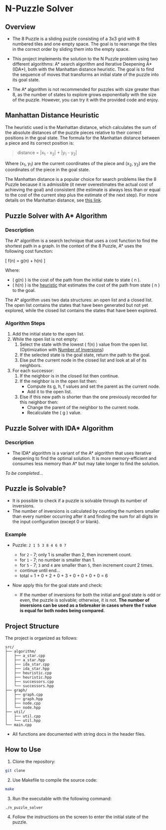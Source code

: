 # N-Puzzle Solver

## Overview

- The 8 Puzzle is a sliding puzzle consisting of a 3x3 grid with 8 numbered tiles and one empty space. The goal is to rearrange the tiles in the correct order by sliding them into the empty space.

- This project implements the solution to the N Puzzle problem using two different algorithms: A* search algorithm and Iterative Deepening A* (IDA*), both with the Manhattan distance heuristic. The goal is to find the sequence of moves that transforms an initial state of the puzzle into its goal state.

- The A* algorithm is not recommended for puzzles with size greater than 8, as the number of states to explore grows exponentially with the size of the puzzle. However, you can try it with the provided code and enjoy.

## Manhattan Distance Heuristic

The heuristic used is the Manhattan distance, which calculates the sum of the absolute distances of the puzzle pieces relative to their correct positions in the goal state. The formula for the Manhattan distance between a piece and its correct position is:

> distance = |x<sub>1</sub> - x<sub>2</sub>| + |y<sub>1</sub> - y<sub>2</sub>|

Where (x<sub>1</sub>, y<sub>1</sub>) are the current coordinates of the piece and (x<sub>2</sub>, y<sub>2</sub>) are the coordinates of the piece in the goal state.

The Manhattan distance is a popular choice for search problems like the 8 Puzzle because it is admissible (it never overestimates the actual cost of achieving the goal) and consistent (the estimate is always less than or equal to the cost of the current step plus the estimate of the next step). For more details on the Manhattan distance, see [this link](https://www.datacamp.com/tutorial/manhattan-distance).

## Puzzle Solver with A* Algorithm

### Description

The A* algorithm is a search technique that uses a cost function to find the shortest path in a graph. In the context of the 8 Puzzle, A* uses the following cost function:

\[ f(n) = g(n) + h(n) \]

Where:
- \( g(n) \) is the cost of the path from the initial state to state \( n \).
- \( h(n) \) is the [heuristic](#manhattan-distance-heuristic) that estimates the cost of the path from state \( n \) to the goal.

The A* algorithm uses two data structures: an open list and a closed list. The open list contains the states that have been generated but not yet explored, while the closed list contains the states that have been explored.

### Algorithm Steps

1. Add the initial state to the open list.
2. While the open list is not empty:
    1. Select the state with the lowest \( f(n) \) value from the open list. (Optimization with [Number of Inversions](#puzzle-is-solvable))
    2. If the selected state is the goal state, return the path to the goal.
    3. Else put the current node in the closed list and look at all of its neighbors.
3. For each successor:
    1. If the neighbor is in the closed list then continue.
    2. If the neighbor is in the open list then:
        - Compute its g, h, f values and set the parent as the current node.
        - Add it to the open list.
    3. Else if this new path is shorter than the one previously recorded for this neighbor then:
        - Change the parent of the neighbor to the current node.
        - Recalculate the \( g \) value.

## Puzzle Solver with IDA* Algorithm

### Description

- The IDA* algorithm is a variant of the A* algorithm that uses iterative deepening to find the optimal solution. It is more memory-efficient and consumes less memory than A* but may take longer to find the solution.

*To be completed...*

## Puzzle is Solvable?

- It is possible to check if a puzzle is solvable through its number of inversions.
- The number of inversions is calculated by counting the numbers smaller than every number occurring after it and finding the sum for all digits in the input configuration (except 0 or blank).

### Example

- Puzzle: `2 1 5 3 8 4 6 0 7`
    - for `2` - 7; only 1 is smaller than 2, then increment count.
    - for `1` - 7; no number is smaller than 1.
    - for `5` - 7; `3` and `4` are smaller than `5`, then increment count 2 times.
    - continue until end...
    - total = 1 + 0 + 2 + 0 + 3 + 0 + 0 + 0 + 0 = 6

- Now apply this for the goal state and check:
    - If the number of inversions for both the initial and goal state is odd or even, the puzzle is solvable; otherwise, it is not. **The number of inversions can be used as a tiebreaker in cases where the f value is equal for both nodes being compared.**

## Project Structure

The project is organized as follows:

```plaintext
src/
├── algorithm/
│   ├── a_star.cpp
│   ├── a_star.hpp
│   ├── ida_star.cpp
│   ├── ida_star.hpp
│   ├── heuristic.cpp
│   ├── heuristic.hpp
│   ├── successors.cpp
│   └── successors.hpp
├── graph/
│   ├── graph.cpp
│   ├── graph.hpp
│   ├── node.cpp
│   └── node.hpp
├── util/
│   ├── util.cpp
│   └── util.hpp
└── main.cpp
```
- All functions are documented with string docs in the header files.

## How to Use

1. Clone the repository:

```bash
git clone 
```

2. Use Makefile to compile the source code:

```bash
make
```
3. Run the executable with the following command:

```bash
./n_puzzle_solver
```

4. Follow the instructions on the screen to enter the initial state of the puzzle.